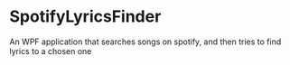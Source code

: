 # SpotifyLyricsFinder
 An WPF application that searches songs on spotify, and then tries to find lyrics to a chosen one
